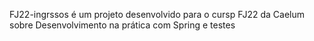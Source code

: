 FJ22-ingrssos é um projeto desenvolvido para o cursp FJ22 da Caelum sobre Desenvolvimento na prática com Spring e testes
